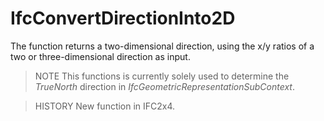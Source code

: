 IfcConvertDirectionInto2D
=========================
The function returns a two-dimensional direction, using the x/y ratios of a
two or three-dimensional direction as input.  
  
> NOTE  This functions is currently solely used to determine the _TrueNorth_
> direction in _IfcGeometricRepresentationSubContext_.  
  
> HISTORY  New function in IFC2x4.  


